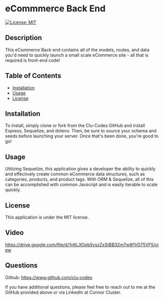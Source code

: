 # eCommmerce Back End 
[![License: MIT](https://img.shields.io/badge/License-MIT-yellow.svg)](https://opensource.org/licenses/MIT)

## Description
This eCommerce Back end contains all of the models, routes, and data you'd need to quickly launch a small scale eCommerce site - all that is required is front-end code!

## Table of Contents
- [Installation](#Installation)
- [Usage](#Usage)
- [License](#License)


## Installation
To install, simply clone or fork from the Clu-Codes GitHub and install Express, Sequelize, and dotenv. Then, be sure to source your schema and seeds before launching your server. Once that's been done, you're good to go!

## Usage
Utilizing Sequelize, this application gives a developer the ability to quickly and effectively create common eCommerce data structures, such as categories, products, and product tags. With ORM & Sequelize, all of this can be accomplished with common Javscript and is easily iterable to scale quickly.

## License
This application is under the MIT license.



## Video
https://drive.google.com/file/d/1nKLXOeb5yszZxStBB32m7w8f1rD75VF5/view




## Questions
Github: https://www.github.com/clu-codes

If you have additional questions, please feel free to reach out to me at the GitHub provided above or via LinkedIn at Connor Cluster.